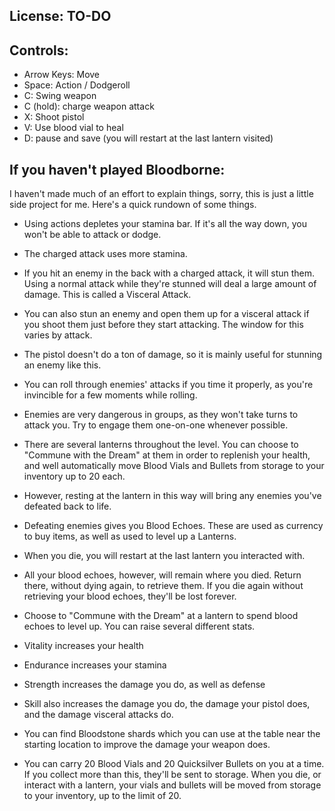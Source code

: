 ## License: TO-DO


## Controls:
- Arrow Keys: Move
- Space: Action / Dodgeroll
- C: Swing weapon
- C (hold): charge weapon attack
- X: Shoot pistol
- V: Use blood vial to heal
- D: pause and save (you will restart at the last lantern visited)


## If you haven't played Bloodborne:
I haven't made much of an effort to explain things, sorry, this is just a little side project for me. Here's a quick rundown of some things.

- Using actions depletes your stamina bar. If it's all the way down, you won't be able to attack or dodge.
- The charged attack uses more stamina.
- If you hit an enemy in the back with a charged attack, it will stun them. Using a normal attack while they're stunned will deal a large amount of damage. This is called a Visceral Attack.
- You can also stun an enemy and open them up for a visceral attack if you shoot them just before they start attacking. The window for this varies by attack.
- The pistol doesn't do a ton of damage, so it is mainly useful for stunning an enemy like this.
- You can roll through enemies' attacks if you time it properly, as you're invincible for a few moments while rolling.
- Enemies are very dangerous in groups, as they won't take turns to attack you. Try to engage them one-on-one whenever possible.

- There are several lanterns throughout the level. You can choose to "Commune with the Dream" at them in order to replenish your health, and well automatically move Blood Vials and Bullets from storage to your inventory up to 20 each.
- However, resting at the lantern in this way will bring any enemies you've defeated back to life.
- Defeating enemies gives you Blood Echoes. These are used as currency to buy items, as well as used to level up a Lanterns.
- When you die, you will restart at the last lantern you interacted with.
- All your blood echoes, however, will remain where you died. Return there, without dying again, to retrieve them. If you die again without retrieving your blood echoes, they'll be lost forever.
- Choose to "Commune with the Dream" at a lantern to spend blood echoes to level up. You can raise several different stats.
- Vitality increases your health
- Endurance increases your stamina
- Strength increases the damage you do, as well as defense
- Skill also increases the damage you do, the damage your pistol does, and the damage visceral attacks do.

- You can find Bloodstone shards which you can use at the table near the starting location to improve the damage your weapon does.
- You can carry 20 Blood Vials and 20 Quicksilver Bullets on you at a time. If you collect more than this, they'll be sent to storage. When you die, or interact with a lantern, your vials and bullets will be moved from storage to your inventory, up to the limit of 20.
